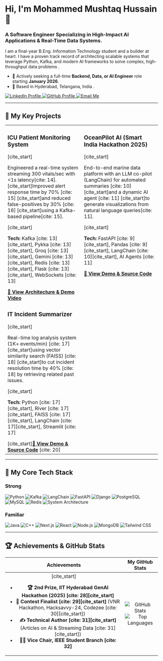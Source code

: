 # Hi, I'm Mohammed Mushtaq Hussain 👋


### A Software Engineer Specializing in High-Impact AI Applications & Real-Time Data Systems.

I am a final-year B.Eng. Information Technology student and a builder at heart. I have a proven track record of architecting scalable systems that leverage Python, Kafka, and modern AI frameworks to solve complex, high-throughput data problems .

- 🚀 Actively seeking a full-time **Backend, Data, or AI Engineer** role starting **January 2026**.
- 📍 Based in Hyderabad, Telangana, India .

<p align="left">
  <a href="https://linkedin.com/in/mushtaq08" target="_blank">
    <img src="https://img.shields.io/badge/LinkedIn-0A66C2?style=for-the-badge&logo=linkedin&logoColor=white" alt="LinkedIn Profile">
  </a>
  <a href="https://tinyurl.com/mushtaq08" target="_blank">
    <img src="https://img.shields.io/badge/GitHub-181717?style=for-the-badge&logo=github&logoColor=white" alt="GitHub Profile">
  </a>
  <a href="mailto:mohdmushtaq251@gmail.com">
    <img src="https://img.shields.io/badge/Email-D14836?style=for-the-badge&logo=gmail&logoColor=white" alt="Email Me">
  </a>
  </p>

---

## 🌟 My Key Projects


<table width="100%">
  <tr>
    <td width="50%" valign="top">
      <h3>ICU Patient Monitoring System</h3>
      [cite_start]<p>Engineered a real-time system streaming 300 vitals/sec with <1s latency[cite: 14]. [cite_start]Improved alert response time by 70% [cite: 15] [cite_start]and reduced false-positives by 30% [cite: 16] [cite_start]using a Kafka-based pipeline[cite: 15].</p>
      [cite_start]<p><b>Tech:</b> Kafka [cite: 13][cite_start], Pykka [cite: 13][cite_start], Groq [cite: 13][cite_start], Gemini [cite: 13][cite_start], Redis [cite: 13][cite_start], Flask [cite: 13][cite_start], WebSockets [cite: 13]</p>
      <a href="https://github.com/IOutis/ICU_Patient_monitoring_system" target="_blank"><b>🔗 View Architecture & Demo Video</b></a>
    </td>
    <td width="50%" valign="top">
      <h3>OceanPilot AI (Smart India Hackathon 2025)</h3>
      [cite_start]<p>End-to-end marine data platform with an LLM co-pilot (LangChain) for automated summaries [cite: 10] [cite_start]and a dynamic AI agent [cite: 11] [cite_start]to generate visualizations from natural language queries[cite: 11].</p>
      [cite_start]<p><b>Tech:</b> FastAPI [cite: 9][cite_start], Pandas [cite: 9][cite_start], LangChain [cite: 10][cite_start], AI Agents [cite: 11]</p>
      <a href="https://github.com/IOutis/OceanPilotAI" target="_blank"><b>🔗 View Demo & Source Code</b></a>
    </td>
  </tr>
  <tr>
    <td width="50%" valign="top">
      <h3>IT Incident Summarizer</h3>
      [cite_start]<p>Real-time log analysis system (1K+ events/min) [cite: 17] [cite_start]using vector similarity search (FAISS) [cite: 18] [cite_start]to cut incident resolution time by 40% [cite: 18] by retrieving related past issues.</p>
      [cite_start]<p><b>Tech:</b> Python [cite: 17][cite_start], River [cite: 17][cite_start], FAISS [cite: 17][cite_start], LangChain [cite: 17][cite_start], Streamlit [cite: 17]</p>
      [cite_start]<a href="https://tinyurl.com/mushtaq-it" target="_blank"><b>🔗 View Demo & Source Code</b></a> [cite: 20]
    </td>
    <td width="50%" valign="top">
      </td>
  </tr>
</table>

---

## 🔧 My Core Tech Stack

### Strong
<p>
    <img src="https://img.shields.io/badge/Python-3776AB?style=for-the-badge&logo=python&logoColor=white" alt="Python">
    <img src="https://img.shields.io/badge/Apache%20Kafka-231F20?style=for-the-badge&logo=apachekafka&logoColor=white" alt="Kafka">
    <img src="https://img.shields.io/badge/LangChain-FFFFFF?style=for-the-badge&logo=langchain&logoColor=black" alt="LangChain">
    <img src="https://img.shields.io/badge/FastAPI-009688?style=for-the-badge&logo=fastapi&logoColor=white" alt="FastAPI">
    <img src="https://img.shields.io/badge/Django-092E20?style=for-the-badge&logo=django&logoColor=white" alt="Django">
    <img src="https://img.shields.io/badge/PostgreSQL-4169E1?style=for-the-badge&logo=postgresql&logoColor=white" alt="PostgreSQL">
    <img src="https://img.shields.io/badge/MySQL-4479A1?style=for-the-badge&logo=mysql&logoColor=white" alt="MySQL">
    <img src="https://img.shields.io/badge/Redis-DC382D?style=for-the-badge&logo=redis&logoColor=white" alt="Redis">
    <img src="https://img.shields.io/badge/System%20Architecture-000000?style=for-the-badge&logo=iata&logoColor=white" alt="System Architecture">
</p>

### Familiar
<p>
    <img src="https://img.shields.io/badge/Java-ED8B00?style=for-the-badge&logo=openjdk&logoColor=white" alt="Java">
    <img src="https://img.shields.io/badge/C%2B%2B-00599C?style=for-the-badge&logo=cplusplus&logoColor=white" alt="C++">
    <img src="https://img.shields.io/badge/Next.js-000000?style=for-the-badge&logo=nextdotjs&logoColor=white" alt="Next.js">
    <img src="https://img.shields.io/badge/React-20232A?style=for-the-badge&logo=react&logoColor=61DAFB" alt="React">
    <img src="https://img.shields.io/badge/Node.js-339933?style=for-the-badge&logo=nodedotjs&logoColor=white" alt="Node.js">
    <img src="https://img.shields.io/badge/MongoDB-47A248?style=for-the-badge&logo=mongodb&logoColor=white" alt="MongoDB">
    <img src="https://img.shields.io/badge/Tailwind%20CSS-06B6D4?style=for-the-badge&logo=tailwindcss&logoColor=white" alt="Tailwind CSS">
</p>

---

## 🏆 Achievements & GitHub Stats

| Achievements | My GitHub Stats |
| :---: | :---: |
| [cite_start]<ul><li><b>🏆 2nd Prize, IIT Hyderabad GenAI Hackathon (2025) [cite: 28][cite_start]</b></li><li><b>🏅 Contest Finalist [cite: 29][cite_start]</b> (VNR Hackathon, Hacksavvy-24, Codezee [cite: 30][cite_start])</li><li><b>✍️ Technical Author [cite: 31][cite_start]</b> (Articles on AI & Streaming Data [cite: 31][cite_start])</li><li><b>👨‍💼 Vice Chair, IEEE Student Branch [cite: 32]</b></li></ul> | <p align="center"><img src="https://github-readme-stats.vercel.app/api?username=IOutis&show_icons=true&theme=tokyonight&hide_border=true&count_private=true" alt="GitHub Stats" /><br/><img src="https://github-readme-stats.vercel.app/api/top-langs/?username=IOutis&layout=compact&theme=tokyonight&hide_border=true" alt="Top Languages" /></p> |
